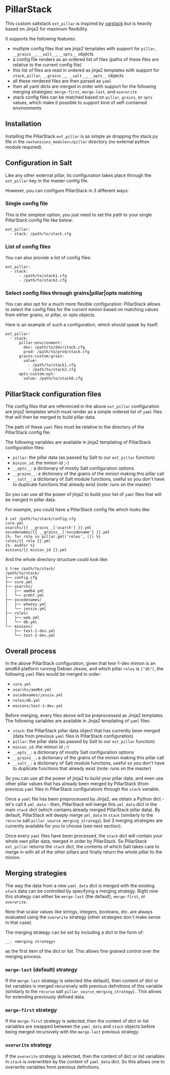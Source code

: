 # PillarStack

This custom saltstack `ext_pillar` is inspired by
[varstack](https://github.com/conversis/varstack) but is heavily based on
Jinja2 for maximum flexibility.

It supports the following features:
  - multiple config files that are jinja2 templates with support for `pillar`,
    `__grains__`, `__salt__`, `__opts__` objects
  - a config file renders as an ordered list of files (paths of these files are
    relative to the current config file)
  - this list of files are read in ordered as jinja2 templates with support for
    `stack`, `pillar`, `__grains__`, `__salt__`, `__opts__` objects
  - all these rendered files are then parsed as `yaml`
  - then all yaml dicts are merged in order with support for the following
    merging strategies: `merge-first`, `merge-last`, and `overwrite`
  - stack config files can be matched based on `pillar`, `grains`, or `opts`
    values, which make it possible to support kind of self-contained
    environments

## Installation

Installing the PillarStack `ext_pillar` is as simple as dropping the stack.py
file in the `<extensions_modules>/pillar` directory (no external python module
required).

## Configuration in Salt

Like any other external pillar, its configuration takes place through the
`ext_pillar` key in the master config file.

However, you can configure PillarStack in 3 different ways:

### Single config file

This is the simplest option, you just need to set the path to your single
PillarStack config file like below:

    ext_pillar:
      - stack: /path/to/stack.cfg

### List of config files

You can also provide a list of config files:

    ext_pillar:
      - stack:
          - /path/to/stack1.cfg
          - /path/to/stack2.cfg

### Select config files through grains|pillar|opts matching

You can also opt for a much more flexible configuration: PillarStack allows to
select the config files for the current minion based on matching values from
either grains, or pillar, or opts objects.

Here is an example of such a configuration, which should speak by itself:

    ext_pillar:
      - stack:
          pillar:environment:
            dev: /path/to/dev/stack.cfg
            prod: /path/to/prod/stack.cfg
          grains:custom:grain:
            value:
              - /path/to/stack1.cfg
              - /path/to/stack2.cfg
          opts:custom:opt:
            value: /path/to/stack0.cfg

## PillarStack configuration files

The config files that are referenced in the above `ext_pillar` configuration
are jinja2 templates which must render as a simple ordered list of `yaml` files
that will then be merged to build pillar data.

The path of these `yaml` files must be relative to the directory of the
PillarStack config file.

The following variables are available in jinja2 templating of PillarStack
configuration files:
  - `pillar`: the pillar data (as passed by Salt to our `ext_pillar` function)
  - `minion_id`: the minion id ;-)
  - `__opts__`: a dictionary of mostly Salt configuration options
  - `__grains__`: a dictionary of the grains of the minion making this pillar
    call
  - `__salt__`: a dictionary of Salt module functions, useful so you don't have
    to duplicate functions that already exist (note: runs on the master)

So you can use all the power of jinja2 to build your list of `yaml` files that
will be merged in pillar data.

For example, you could have a PillarStack config file which looks like:

    $ cat /path/to/stack/config.cfg
    core.yml
    osarchs/{{ __grains__['osarch'] }}.yml
    oscodenames/{{ __grains__['oscodename'] }}.yml
    {%- for role in pillar.get('roles', []) %}
    roles/{{ role }}.yml
    {%- endfor %}
    minions/{{ minion_id }}.yml

And the whole directory structure could look like:

    $ tree /path/to/stack/
    /path/to/stack/
    ├── config.cfg
    ├── core.yml
    ├── osarchs/
    │   ├── amd64.yml
    │   └── armhf.yml
    ├── oscodenames/
    │   ├── wheezy.yml
    │   └── jessie.yml
    ├── roles/
    │   ├── web.yml
    │   └── db.yml
    └── minions/
        ├── test-1-dev.yml
        └── test-2-dev.yml

## Overall process

In the above PillarStack configuration, given that test-1-dev minion is an
amd64 platform running Debian Jessie, and which pillar `roles` is `["db"]`, the
following `yaml` files would be merged in order:
  - `core.yml`
  - `osarchs/amd64.yml`
  - `oscodenames/jessie.yml`
  - `roles/db.yml`
  - `minions/test-1-dev.yml`

Before merging, every files above will be preprocessed as Jinja2 templates.
The following variables are available in Jinja2 templating of `yaml` files:
  - `stack`: the PillarStack pillar data object that has currently been merged
    (data from previous `yaml` files in PillarStack configuration)
  - `pillar`: the pillar data (as passed by Salt to our `ext_pillar` function)
  - `minion_id`: the minion id ;-)
  - `__opts__`: a dictionary of mostly Salt configuration options
  - `__grains__`: a dictionary of the grains of the minion making this pillar
    call
  - `__salt__`: a dictionary of Salt module functions, useful so you don't have
    to duplicate functions that already exist (note: runs on the master)

So you can use all the power of jinja2 to build your pillar data, and even use
other pillar values that has already been merged by PillarStack (from previous
`yaml` files in PillarStack configuration) through the `stack` variable.

Once a `yaml` file has been preprocessed by Jinja2, we obtain a Python dict -
let's call it `yml_data` - then, PillarStack will merge this `yml_data` dict
in the main `stack` dict (which contains already merged PillarStack pillar
data).
By default, PillarStack will deeply merge `yml_data` in `stack` (similarly to
the `recurse` salt `pillar_source_merging_strategy`), but 3 merging strategies
are currently available for you to choose (see next section).

Once every `yaml` files have been processed, the `stack` dict will contain your
whole own pillar data, merged in order by PillarStack.
So PillarStack `ext_pillar` returns the `stack` dict, the contents of which
Salt takes care to merge in with all of the other pillars and finally return
the whole pillar to the minion.

## Merging strategies

The way the data from a new `yaml_data` dict is merged with the existing
`stack` data can be controlled by specifying a merging strategy. Right now
this strategy can either be `merge-last` (the default), `merge-first`, or
`overwrite`.

Note that scalar values like strings, integers, booleans, etc. are always
evaluated using the `overwrite` strategy (other strategies don`t make sense in
that case).

The merging strategy can be set by including a dict in the form of:

    __: <merging strategy>

as the first item of the dict or list.
This allows fine grained control over the merging process.

### `merge-last` (default) strategy

If the `merge-last` strategy is selected (the default), then content of dict or
list variables is merged recursively with previous definitions of this
variable (similarly to the `recurse` salt `pillar_source_merging_strategy`)..
This allows for extending previously defined data.

### `merge-first` strategy

If the `merge-first` strategy is selected, then the content of dict or list
variables are swapped between the `yaml_data` and `stack` objects before being
merged recursively with the `merge-last` previous strategy.

### `overwrite` strategy

If the `overwrite` strategy is selected, then the content of dict or list
variables in `stack` is overwritten by the content of `yaml_data` dict.
So this allows one to overwrite variables from previous definitions.


